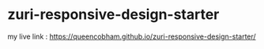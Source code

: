 # zuri-responsive-design-starter
my live link : https://queencobham.github.io/zuri-responsive-design-starter/
